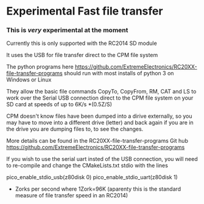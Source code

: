 # Experimental Fast file transfer 

### This is _very_ experimental at the moment

Currently this is only supported with the RC2014 SD module 

It uses the USB for file transfer direct to the CPM file system

The python programs here https://github.com/ExtremeElectronics/RC20XX-file-transfer-programs should run with most installs of python 3
on Windows or Linux

They allow the basic file commands CopyTo, CopyFrom, RM, CAT and LS to work over the Serial USB connection direct to the CPM file system on your SD card at speeds of up to 6K/s *(0.5Z/S)

CPM doesn't know files have been dumped into a dirive externally, so you may have to move into a different drive (letter) and back again if you are in the drive you are dumping files to, to see the changes. 

More details can be found in the RC20XX-file-transfer-programs Git hub https://github.com/ExtremeElectronics/RC20XX-file-transfer-programs 

If you wish to use the serial uart insted of the USB connection, you will need to re-compile and change the CMakeLists.txt  stdio with the lines

pico_enable_stdio_usb(z80disk  0)
pico_enable_stdio_uart(z80disk  1)

* Zorks per second where 1Zork=96K (aparenty this is the standard measure of file transfer speed in an RC2014)


